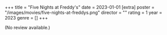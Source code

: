 +++
title = "Five Nights at Freddy's"
date = 2023-01-01
[extra]
poster = "/images/movies/five-nights-at-freddys.png"
director = ""
rating = 1
year = 2023
genre = []
+++

(No review available.)
